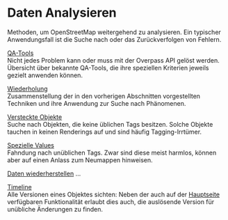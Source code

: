 Daten Analysieren
=================

Methoden, um OpenStreetMap weitergehend zu analysieren.
Ein typischer Anwendungsfall ist die Suche nach oder das Zurückverfolgen von Fehlern.

[QA-Tools](qa_tools.md)  
Nicht jedes Problem kann oder muss mit der Overpass API gelöst werden.
Übersicht über bekannte QA-Tools, die ihre speziellen Kriterien jeweils gezielt anwenden können.

[Wiederholung](reminder.md)  
Zusammenstellung der in den vorherigen Abschnitten vorgestellten Techniken
und ihre Anwendung zur Suche nach Phänomenen.

[Versteckte Objekte](shy.md)  
Suche nach Objekten, die keine üblichen Tags besitzen.
Solche Objekte tauchen in keinen Renderings auf und sind häufig Tagging-Irrtümer.

[Spezielle Values](values.md)  
Fahndung nach unüblichen Tags.
Zwar sind diese meist harmlos, können aber auf einen Anlass zum Neumappen hinweisen.

[Daten wiederherstellen](museum.md)
...

[Timeline](timeline.md)  
Alle Versionen eines Objektes sichten:
Neben der auch auf der [Hauptseite](https://openstreetmap.org/) verfügbaren Funktionalität
erlaubt dies auch, die auslösende Version für unübliche Änderungen zu finden.

